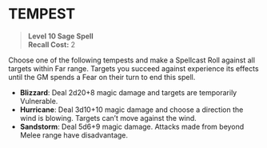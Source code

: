 # TEMPEST

> **Level 10 Sage Spell**  
> **Recall Cost:** 2

Choose one of the following tempests and make a Spellcast Roll against all targets within Far range. Targets you succeed against experience its effects until the GM spends a Fear on their turn to end this spell.

- **Blizzard**: Deal 2d20+8 magic damage and targets are temporarily Vulnerable.
- **Hurricane**: Deal 3d10+10 magic damage and choose a direction the wind is blowing. Targets can’t move against the wind.
- **Sandstorm**: Deal 5d6+9 magic damage. Attacks made from beyond Melee range have disadvantage.
